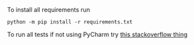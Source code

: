 To install all requirements run

`python -m pip install -r requirements.txt`

To run all tests if not using PyCharm try 
[this stackoverflow thing](https://stackoverflow.com/questions/10253826/path-issue-with-pytest-importerror-no-module-named-yadayadayada)
